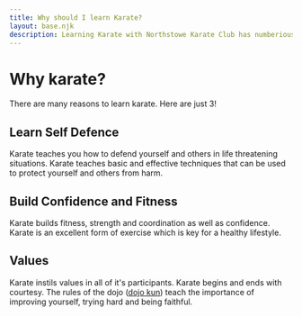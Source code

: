 ```yaml
---
title: Why should I learn Karate?
layout: base.njk
description: Learning Karate with Northstowe Karate Club has numberious benefits including learning effective self defence, gaining confidence and improved fitness
---
```

# Why karate?
There are many reasons to learn karate. Here are just 3!
## Learn Self Defence
Karate teaches you how to defend yourself and others in life threatening situations.  Karate teaches basic and effective techniques that can be used to protect yourself and others from harm.

## Build Confidence and Fitness
Karate builds fitness, strength and coordination as well as confidence. Karate is an excellent form of exercise which is key for a healthy lifestyle.

## Values
Karate instils values in all of it's participants. Karate begins and ends with courtesy. The rules of the dojo ([dojo kun](/dojokun/)) teach the importance of improving yourself, trying hard and being faithful.

